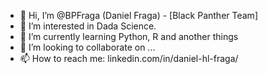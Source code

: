 - 👋 Hi, I’m @BPFraga (Daniel Fraga) - [Black Panther Team]
- 👀 I’m interested in Dada Science.
- 🌱 I’m currently learning Python, R and another things
- 💞️ I’m looking to collaborate on ...
- 📫 How to reach me: linkedin.com/in/daniel-hl-fraga/

<!---
BPFraga/BPFraga is a ✨ special ✨ repository because its `README.md` (this file) appears on your GitHub profile.
You can click the Preview link to take a look at your changes.
--->
